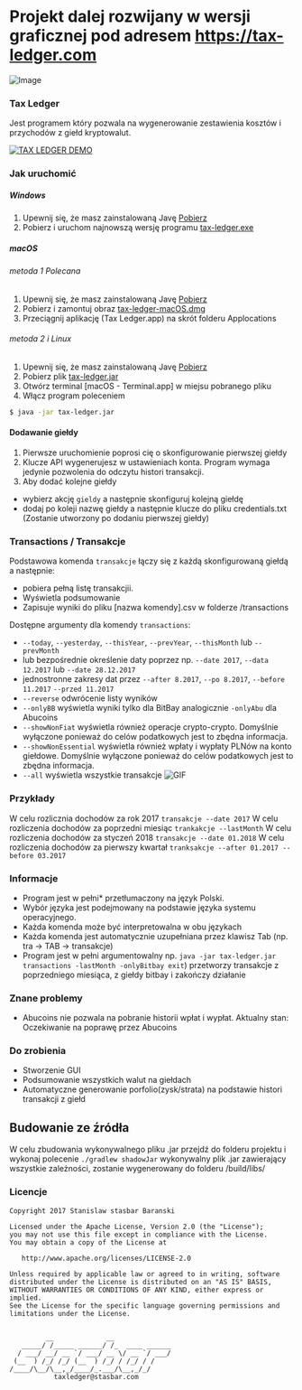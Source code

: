 # Projekt dalej rozwijany w wersji graficznej pod adresem https://tax-ledger.com

![Image](https://i.imgur.com/wBVi8X4.png)
### Tax Ledger
Jest programem który pozwala na wygenerowanie zestawienia kosztów i przychodów z giełd kryptowalut.  

[![TAX LEDGER DEMO](https://img.youtube.com/vi/9FUEPTlwf4w/0.jpg)](https://www.youtube.com/watch?v=9FUEPTlwf4w)


### Jak uruchomić

##### Windows
1. Upewnij się, że masz zainstalowaną Javę [Pobierz](https://www.java.com/pl/download/)
2. Pobierz i uruchom najnowszą wersję programu [tax-ledger.exe](https://github.com/stasbar/tax-ledger-cli/releases/download/v1.1.5/tax-ledger-windows.exe)
##### macOS
###### metoda 1 Polecana
1. Upewnij się, że masz zainstalowaną Javę [Pobierz](https://www.java.com/pl/download/)
2. Pobierz i zamontuj obraz [tax-ledger-macOS.dmg](https://github.com/stasbar/tax-ledger-cli/releases/download/v1.1.5/tax-ledger-macOS.dmg)
3. Przeciągnij aplikację (Tax Ledger.app) na skrót folderu Applocations 
###### metoda 2 i Linux
1. Upewnij się, że masz zainstalowaną Javę [Pobierz](https://www.java.com/pl/download/)
2. Pobierz plik [tax-ledger.jar](https://github.com/stasbar/tax-ledger-cli/releases/download/v1.1.5/tax-ledger.jar)
3. Otwórz terminal [macOS - Terminal.app] w miejsu pobranego pliku 
4. Włącz program poleceniem

```sh
$ java -jar tax-ledger.jar 
```   

#### Dodawanie giełdy
1. Pierwsze uruchomienie poprosi cię o skonfigurowanie pierwszej giełdy
2. Klucze API wygenerujesz w ustawieniach konta. Program wymaga jedynie pozwolenia do odczytu histori transakcji.
3. Aby dodać kolejne giełdy 
- wybierz akcję `gieldy` a następnie skonfiguruj kolejną giełdę
- dodaj po koleji nazwę giełdy a następnie klucze do pliku credentials.txt (Zostanie utworzony po dodaniu pierwszej giełdy)

### Transactions / Transakcje

Podstawowa komenda `transakcje` łączy się z każdą skonfigurowaną giełdą a następnie:
 - pobiera pełną listę transakcjii.  
 - Wyświetla podsumowanie
 - Zapisuje wyniki do pliku [nazwa komendy].csv w folderze /transactions
  
 Dostępne argumenty dla komendy `transactions`:
 - `--today`, `--yesterday`, `--thisYear`, `--prevYear`, `--thisMonth` lub `--prevMonth`
 - lub bezpośrednie określenie daty poprzez np. `--date 2017`, `--data 12.2017` lub `--date 28.12.2017`
 - jednostronne zakresy dat przez `--after 8.2017`, `--po 8.2017`, `--before 11.2017`  `--przed 11.2017`  
 - `--reverse` odwrócenie listy wyników 
 - `--onlyBB` wyświetla wyniki tylko dla BitBay analogicznie `-onlyAbu` dla Abucoins
 - `--showNonFiat` wyświetla również operacje crypto-crypto. Domyślnie wyłączone ponieważ do celów podatkowych jest to zbędna informacja.
 - `--showNonEssential` wyświetla również wpłaty i wypłaty PLNów na konto giełdowe. Domyślnie wyłączone ponieważ do celów podatkowych jest to zbędna informacja.
 - `--all` wyświetla wszystkie transakcje 
 ![GIF](https://i.imgur.com/8ctkN6g.gif)
 
### Przykłady
W celu rozlicznia dochodów za rok 2017
`transakcje --date 2017`
W celu rozliczenia dochodów za poprzedni miesiąc
`trankakcje --lastMonth`
W celu rozliczenia dochodów za styczeń 2018
`transakcje --date 01.2018`
W celu rozliczenia dochodów za pierwszy kwartał
`tranksakcje --after 01.2017 --before 03.2017`

### Informacje
- Program jest w pełni* przetłumaczony na język Polski. 
- Wybór języka jest podejmowany na podstawie języka systemu operacyjnego.
- Każda komenda może być interpretowalna w obu językach
- Każda komenda jest automatycznie uzupełniana przez klawisz Tab (np. tra -> TAB -> transakcje)
- Program jest w pełni argumentowalny np. `java -jar tax-ledger.jar transactions -lastMonth -onlyBitbay exit`) przetworzy transakcje z poprzedniego miesiąca, z giełdy bitbay i zakończy działanie

### Znane problemy
- Abucoins nie pozwala na pobranie historii wpłat i wypłat. Aktualny stan: Oczekiwanie na poprawę przez Abucoins 

### Do zrobienia
- Stworzenie GUI
- Podsumowanie wszystkich walut na giełdach 
- Automatyczne generowanie porfolio(zysk/strata) na podstawie histori transakcji z giełd

## Budowanie ze źródła
W celu zbudowania wykonywalnego pliku .jar przejdź do folderu projektu i wykonaj polecenie
`./gradlew shadowJar`
wykonywalny plik .jar zawierający wszystkie zależności, zostanie wygenerowany do folderu /build/libs/  

### Licencje

```
Copyright 2017 Stanislaw stasbar Baranski

Licensed under the Apache License, Version 2.0 (the "License");
you may not use this file except in compliance with the License.
You may obtain a copy of the License at

   http://www.apache.org/licenses/LICENSE-2.0

Unless required by applicable law or agreed to in writing, software
distributed under the License is distributed on an "AS IS" BASIS,
WITHOUT WARRANTIES OR CONDITIONS OF ANY KIND, either express or implied.
See the License for the specific language governing permissions and
limitations under the License.


         __             __              
   _____/ /_____ ______/ /_  ____ ______
  / ___/ __/ __ `/ ___/ __ \/ __ `/ ___/
 (__  ) /_/ /_/ (__  ) /_/ / /_/ / /    
/____/\__/\__,_/____/_.___/\__,_/_/     
           taxledger@stasbar.com            
```
